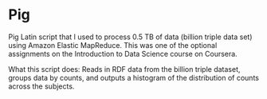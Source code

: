 Pig
===

Pig Latin script that I used to process 0.5 TB of data (billion triple data set) using Amazon Elastic MapReduce. 
This was one of the optional assignments on the Introduction to Data Science course on Coursera. 

What this script does: Reads in RDF data from the billion triple dataset, groups data by counts, and outputs a 
histogram of the distribution of counts across the subjects. 

